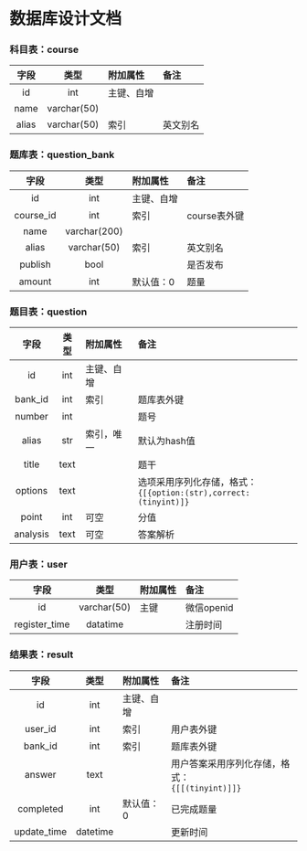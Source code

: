 # 数据库设计文档

### 科目表：course
|字段	|类型	|附加属性	|备注	|
|:-----:|:-----:|:----------|:------|
|id		|int	|主键、自增	|		|
|name	|varchar(50)|		|		|
|alias	|varchar(50)|索引	|英文别名|

### 题库表：question_bank
|字段	|类型	|附加属性	|备注	|
|:-----:|:-----:|:----------|:------|
|id		|int	|主键、自增	|		|
|course_id|int	|索引		|course表外键|
|name	|varchar(200)|		|		|
|alias	|varchar(50)|索引	|英文别名|
|publish|bool	|			|是否发布|
|amount	|int	|默认值：0	|题量	|

### 题目表：question
|字段	|类型	|附加属性	|备注	|
|:-----:|:-----:|:----------|:------|
|id		|int	|主键、自增	|		|
|bank_id|int	|索引		|题库表外键|
|number	|int	|			|题号	|
|alias	|str	|索引，唯一	|默认为hash值|
|title	|text	|			|题干	|
|options|text	|			|选项采用序列化存储，格式：<br/>`{[{option:(str),correct:(tinyint)]}`|
|point	|int	|可空		|分值	|
|analysis|text	|可空		|答案解析|

### 用户表：user
|字段	|类型	|附加属性	|备注	|
|:-----:|:-----:|:----------|:------|
|id		|varchar(50)|主键	|微信openid|
|register_time|datatime|	|注册时间|

### 结果表：result
|字段	|类型	|附加属性	|备注	|
|:-----:|:-----:|:----------|:------|
|id		|int	|主键、自增	|		|
|user_id|int	|索引		|用户表外键|
|bank_id|int	|索引		|题库表外键|
|answer	|text	|			|用户答案采用序列化存储，格式：<br/>`{[[(tinyint)]]}`|
|completed|int	|默认值：0	|已完成题量|
|update_time|datetime|		|更新时间|
